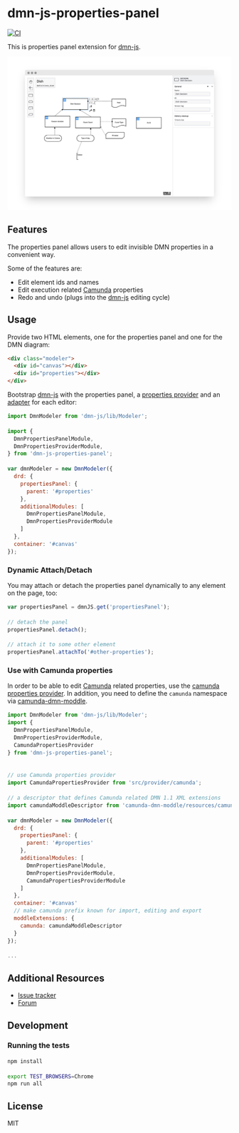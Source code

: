 # dmn-js-properties-panel

[![CI](https://github.com/bpmn-io/dmn-js-properties-panel/workflows/CI/badge.svg)](https://github.com/bpmn-io/dmn-js-properties-panel/actions?query=workflow%3ACI)

This is properties panel extension for [dmn-js](https://github.com/bpmn-io/dmn-js).

![dmn-js-properties-panel screenshot](./docs/screenshot.png "Screenshot of the dmn-js editor + the properties panel")

## Features

The properties panel allows users to edit invisible DMN properties in a convenient way.

Some of the features are:

* Edit element ids and names
* Edit execution related [Camunda](http://camunda.org) properties
* Redo and undo (plugs into the [dmn-js](https://github.com/bpmn-io/dmn-js) editing cycle)


## Usage

Provide two HTML elements, one for the properties panel and one for the DMN diagram:

```html
<div class="modeler">
  <div id="canvas"></div>
  <div id="properties"></div>
</div>
```

Bootstrap [dmn-js](https://github.com/bpmn-io/dmn-js) with the properties panel, a [properties provider](./lib/provider) and an [adapter](./lib/adapter) for each editor:

```javascript
import DmnModeler from 'dmn-js/lib/Modeler';

import {
  DmnPropertiesPanelModule,
  DmnPropertiesProviderModule,
} from 'dmn-js-properties-panel';

var dmnModeler = new DmnModeler({
  drd: {
    propertiesPanel: {
      parent: '#properties'
    },
    additionalModules: [
      DmnPropertiesPanelModule,
      DmnPropertiesProviderModule
    ]
  },
  container: '#canvas'
});
```


### Dynamic Attach/Detach

You may attach or detach the properties panel dynamically to any element on the page, too:

```javascript
var propertiesPanel = dmnJS.get('propertiesPanel');

// detach the panel
propertiesPanel.detach();

// attach it to some other element
propertiesPanel.attachTo('#other-properties');
```


### Use with Camunda properties

In order to be able to edit [Camunda](https://camunda.org) related properties, use the [camunda properties provider](./lib/provider/camunda).
In addition, you need to define the `camunda` namespace via [camunda-dmn-moddle](https://github.com/camunda/camunda-dmn-moddle).

```javascript
import DmnModeler from 'dmn-js/lib/Modeler';
import {
  DmnPropertiesPanelModule,
  DmnPropertiesProviderModule,
  CamundaPropertiesProvider
} from 'dmn-js-properties-panel';


// use Camunda properties provider
import CamundaPropertiesProvider from 'src/provider/camunda';

// a descriptor that defines Camunda related DMN 1.1 XML extensions
import camundaModdleDescriptor from 'camunda-dmn-moddle/resources/camunda';

var dmnModeler = new DmnModeler({
  drd: {
    propertiesPanel: {
      parent: '#properties'
    },
    additionalModules: [
      DmnPropertiesPanelModule,
      DmnPropertiesProviderModule,
      CamundaPropertiesProviderModule
    ]
  },
  container: '#canvas'
  // make camunda prefix known for import, editing and export
  moddleExtensions: {
    camunda: camundaModdleDescriptor
  }
});

...
```


## Additional Resources

* [Issue tracker](https://github.com/bpmn-io/dmn-js-properties-panel)
* [Forum](https://forum.bpmn.io)


## Development

### Running the tests

```bash
npm install

export TEST_BROWSERS=Chrome
npm run all
```


## License

MIT
